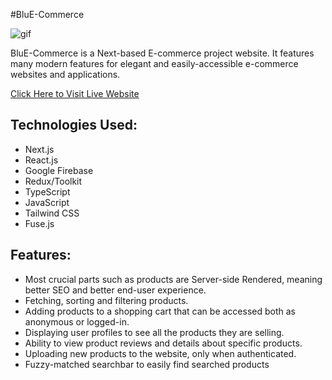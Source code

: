 #BluE-Commerce

![gif](preview.gif)

BluE-Commerce is a Next-based E-commerce project website. It features many modern features for elegant and easily-accessible e-commerce websites and applications.

<a href='https://blue-commerce-pied.vercel.app/'>Click Here to Visit Live Website</a>

<h2>Technologies Used:</h2>
<ul>
  <li>Next.js</li>
  <li>React.js</li>
  <li>Google Firebase</li>
  <li>Redux/Toolkit</li>
  <li>TypeScript</li>
  <li>JavaScript</li>
  <li>Tailwind CSS</li>
  <li>Fuse.js</li>
</ul>

<h2>Features:</h2>
<ul>
  <li>Most crucial parts such as products are Server-side Rendered, meaning better SEO and better end-user experience.</li>
  <li>Fetching, sorting and filtering products.</li>
  <li>Adding products to a shopping cart that can be accessed both as anonymous or logged-in.</li>
  <li>Displaying user profiles to see all the products they are selling.</li>
  <li>Ability to view product reviews and details about specific products.</li>
  <li>Uploading new products to the website, only when authenticated.</li>
  <li>Fuzzy-matched searchbar to easily find searched products</li>
</ul>
